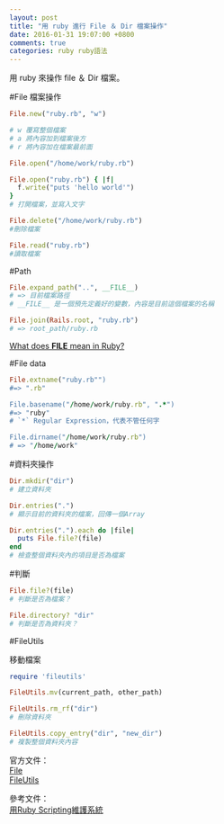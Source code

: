 ```yaml
---
layout: post
title: "用 ruby 進行 File ＆ Dir 檔案操作"
date: 2016-01-31 19:07:00 +0800
comments: true
categories: ruby ruby語法
---
```

用 ruby 來操作 file ＆ Dir 檔案。

<!-- more -->
#File 檔案操作

```ruby
File.new("ruby.rb", "w")

# w 覆寫整個檔案
# a 將內容加到檔案後方
# r 將內容加在檔案最前面

File.open("/home/work/ruby.rb")

File.open("ruby.rb") { |f|
  f.write("puts 'hello world'")
}
# 打開檔案，並寫入文字

File.delete("/home/work/ruby.rb")
#刪除檔案

File.read("ruby.rb")
#讀取檔案
```

#Path

```ruby
File.expand_path("..", __FILE__)
# => 目前檔案路徑
# __FILE__ 是一個預先定義好的變數，內容是目前這個檔案的名稱

File.join(Rails.root, "ruby.rb")
# => root_path/ruby.rb
```

[What does __FILE__ mean in Ruby?](http://stackoverflow.com/questions/224379/what-does-file-mean-in-ruby)

#File data

```ruby
File.extname("ruby.rb"") 
#=> ".rb"

File.basename("/home/work/ruby.rb", ".*") 
#=> "ruby" 
# `*` Regular Expression，代表不管任何字

File.dirname("/home/work/ruby.rb")
# => "/home/work"
```

#資料夾操作

```ruby
Dir.mkdir("dir")
# 建立資料夾

Dir.entries(".")
# 顯示目前的資料夾的檔案，回傳一個Array

Dir.entries(".").each do |file|
  puts File.file?(file)
end
# 檢查整個資料夾內的項目是否為檔案
```

#判斷
```ruby
File.file?(file)
# 判斷是否為檔案？

File.directory? "dir"
# 判斷是否為資料夾？
```

#FileUtils

移動檔案

```ruby
require 'fileutils'

FileUtils.mv(current_path, other_path)

FileUtils.rm_rf("dir")
# 刪除資料夾

FileUtils.copy_entry("dir", "new_dir")
# 複製整個資料夾內容
```

官方文件：  
[File](http://ruby-doc.org/core-2.3.0/File.html)  
[FileUtils](http://ruby-doc.org/stdlib-2.2.2/libdoc/fileutils/rdoc/FileUtils.html#method-c-cd)

參考文件：  
[用Ruby Scripting維護系統](http://motion-express.com/trainings/scripting-in-ruby/screencasts/manipulating-files)